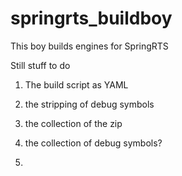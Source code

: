 # springrts_buildboy

This boy builds engines for SpringRTS

Still stuff to do

1. The build script as YAML

2. the stripping of debug symbols

3. the collection of the zip

4. the collection of debug symbols?

5. 
